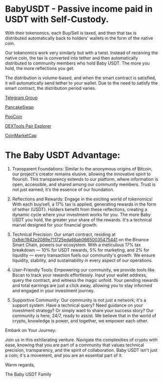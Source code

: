 # BabyUSDT - Passive income paid in USDT with Self-Custody.

With their tokenomics, each Buy/Sell is taxed, and then that tax is distributed automatically back to holders' wallets in the form of the native coin.

Our tokenomics work very similarly but with a twist. Instead of receiving the native coin, the tax is converted into tether and then automatically distributed to community members who hold Baby USDT. The more you hold, the more reflections you get.

The distribution is volume-based, and when the smart contract is satisfied, it will automatically send tether to your wallet. Due to the need to satisfy the smart contract, the distribution period varies.

[Telegram Group](https://t.me/BabyUSDToken)

[PancakeSwap](https://pancakeswap.finance/swap?inputCurrency=0x0E09FaBB73Bd3Ade0a17ECC321fD13a19e81cE82&outputCurrency=0x8Dc1942E2089e711725EDA66ab06650035475441)

[PooCoin](https://poocoin.app/tokens/0x8dc1942e2089e711725eda66ab06650035475441)

[DEXTools Pair Explorer](https://www.dextools.io/app/en/bnb/pair-explorer/0x2536a01206e5335ee0c4d5c0470396bda131f9f4)

[CoinMarketCap](https://coinmarketcap.com/currencies/babyusdt/)

# The Baby USDT Advantage:

1. Transparent Foundations: Similar to the anonymous origins of Bitcoin, our project's creator remains elusive, allowing the innovative spirit to flourish. This transparency extends to our platform, where information is open, accessible, and shared among our community members. Trust is not just earned; it's the essence of our foundation.

2. Reflections and Rewards: Engage in the exciting world of tokenomics! With each buy/sell, a 17% tax is applied, generating rewards in the form of tether (USDT). Holders benefit from these reflections, creating a dynamic cycle where your investment works for you. The more Baby USDT you hold, the greater your share of the rewards. It's a technical marvel designed for your financial growth.

3. Technical Precision: Our smart contract, residing at [0x8dc1942e2089e711725eda66ab06650035475441](https://bscscan.com/token/0x8dc1942e2089e711725eda66ab06650035475441#code) on the Binance Smart Chain, powers our ecosystem. With a meticulous 17% tax breakdown — 10% for USDT rewards, 5% for marketing, and 2% for liquidity — every transaction fuels our community's growth. We ensure liquidity, stability, and sustainability in every aspect of our operations.

4. User-Friendly Tools: Empowering our community, we provide tools like Bscan to track your rewards effortlessly. Input your wallet address, query the contract, and witness the magic unfold. Your pending rewards and total earnings are just a click away, allowing you to stay informed and engaged in your investment journey.

5. Supportive Community: Our community is not just a network; it's a support system. Have a technical query? Need guidance on your investment strategy? Or simply want to share your success story? Our community is here, 24/7, ready to assist. We believe that in the world of crypto, knowledge is power, and together, we empower each other.

Embark on Your Journey:

Join us in this exhilarating venture. Navigate the complexities of crypto with ease, knowing that you are part of a community that values technical precision, transparency, and the spirit of collaboration. Baby USDT isn't just a coin; it's a movement, and you are an essential part of it.

Warm regards,

The Baby USDT Family
